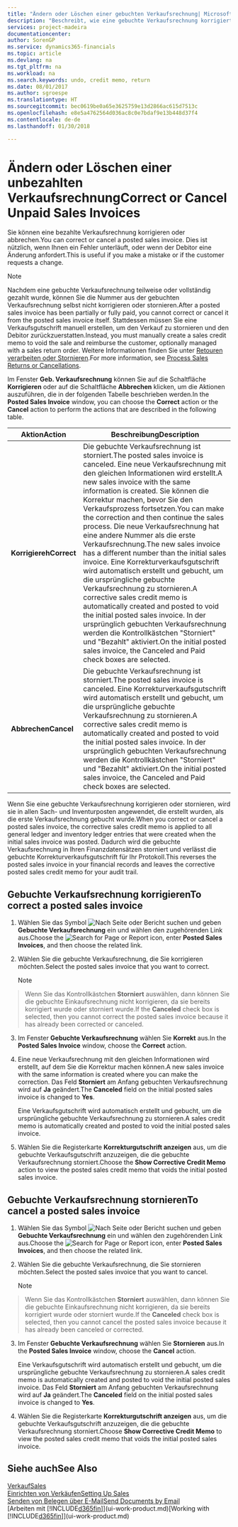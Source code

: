 ```yaml
---
title: "Ändern oder Löschen einer gebuchten Verkaufsrechnung| Microsoft Docs"
description: "Beschreibt, wie eine gebuchte Verkaufsrechnung korrigiert, rückgängig gemacht oder eine Gutschrift angewendet wird."
services: project-madeira
documentationcenter: 
author: SorenGP
ms.service: dynamics365-financials
ms.topic: article
ms.devlang: na
ms.tgt_pltfrm: na
ms.workload: na
ms.search.keywords: undo, credit memo, return
ms.date: 08/01/2017
ms.author: sgroespe
ms.translationtype: HT
ms.sourcegitcommit: bec0619be0a65e3625759e13d2866ac615d7513c
ms.openlocfilehash: e8e5a4762564d036ac8c0e7bdaf9e13b448d37f4
ms.contentlocale: de-de
ms.lasthandoff: 01/30/2018

---
```

# <a name="correct-or-cancel-unpaid-sales-invoices"></a><span data-ttu-id="3ffcc-103">Ändern oder Löschen einer unbezahlten Verkaufsrechnung</span><span class="sxs-lookup"><span data-stu-id="3ffcc-103">Correct or Cancel Unpaid Sales Invoices</span></span>
<span data-ttu-id="3ffcc-104">Sie können eine bezahlte Verkaufsrechnung korrigieren oder abbrechen.</span><span class="sxs-lookup"><span data-stu-id="3ffcc-104">You can correct or cancel a posted sales invoice.</span></span> <span data-ttu-id="3ffcc-105">Dies ist nützlich, wenn Ihnen ein Fehler unterläuft, oder wenn der Debitor eine Änderung anfordert.</span><span class="sxs-lookup"><span data-stu-id="3ffcc-105">This is useful if you make a mistake or if the customer requests a change.</span></span>

> [!NOTE]  
>   <span data-ttu-id="3ffcc-106">Nachdem eine gebuchte Verkaufsrechnung teilweise oder vollständig gezahlt wurde, können Sie die Nummer aus der gebuchten Verkaufsrechnung selbst nicht korrigieren oder stornieren.</span><span class="sxs-lookup"><span data-stu-id="3ffcc-106">After a posted sales invoice has been partially or fully paid, you cannot correct or cancel it from the posted sales invoice itself.</span></span> <span data-ttu-id="3ffcc-107">Stattdessen müssen Sie eine Verkaufsgutschrift manuell erstellen, um den Verkauf zu stornieren und den Debitor zurückzuerstatten.</span><span class="sxs-lookup"><span data-stu-id="3ffcc-107">Instead, you must manually create a sales credit memo to void the sale and reimburse the customer, optionally managed with a sales return order.</span></span> <span data-ttu-id="3ffcc-108">Weitere Informationen finden Sie unter [Retouren verarbeiten oder Stornieren](sales-how-process-sales-returns-cancellations.md).</span><span class="sxs-lookup"><span data-stu-id="3ffcc-108">For more information, see [Process Sales Returns or Cancellations](sales-how-process-sales-returns-cancellations.md).</span></span>

<span data-ttu-id="3ffcc-109">Im Fenster **Geb. Verkaufsrechnung** können Sie auf die Schaltfläche **Korrigieren** oder auf die Schaltfläche **Abbrechen** klicken, um die Aktionen auszuführen, die in der folgenden Tabelle beschrieben werden.</span><span class="sxs-lookup"><span data-stu-id="3ffcc-109">In the **Posted Sales Invoice** window, you can choose the **Correct** action or the **Cancel** action to perform the actions that are described in the following table.</span></span>

| <span data-ttu-id="3ffcc-110">Aktion</span><span class="sxs-lookup"><span data-stu-id="3ffcc-110">Action</span></span> | <span data-ttu-id="3ffcc-111">Beschreibung</span><span class="sxs-lookup"><span data-stu-id="3ffcc-111">Description</span></span> |
| --- | --- |
| <span data-ttu-id="3ffcc-112">**Korrigiereh**</span><span class="sxs-lookup"><span data-stu-id="3ffcc-112">**Correct**</span></span> |<span data-ttu-id="3ffcc-113">Die gebuchte Verkaufsrechnung ist storniert.</span><span class="sxs-lookup"><span data-stu-id="3ffcc-113">The posted sales invoice is canceled.</span></span> <span data-ttu-id="3ffcc-114">Eine neue Verkaufsrechnung mit den gleichen Informationen wird erstellt.</span><span class="sxs-lookup"><span data-stu-id="3ffcc-114">A new sales invoice with the same information is created.</span></span> <span data-ttu-id="3ffcc-115">Sie können die Korrektur machen, bevor Sie den Verkaufsprozess fortsetzen.</span><span class="sxs-lookup"><span data-stu-id="3ffcc-115">You can make the correction and then continue the sales process.</span></span> <span data-ttu-id="3ffcc-116">Die neue Verkaufsrechnung hat eine andere Nummer als die erste Verkaufsrechnung.</span><span class="sxs-lookup"><span data-stu-id="3ffcc-116">The new sales invoice has a different number than the initial sales invoice.</span></span> <span data-ttu-id="3ffcc-117">Eine Korrekturverkaufsgutschrift wird automatisch erstellt und gebucht, um die ursprüngliche gebuchte Verkaufsrechnung zu stornieren.</span><span class="sxs-lookup"><span data-stu-id="3ffcc-117">A corrective sales credit memo is automatically created and posted to void the initial posted sales invoice.</span></span> <span data-ttu-id="3ffcc-118">In der ursprünglich gebuchten Verkaufsrechnung werden die Kontrollkästchen "Storniert" und "Bezahlt" aktiviert.</span><span class="sxs-lookup"><span data-stu-id="3ffcc-118">On the initial posted sales invoice, the Canceled and Paid check boxes are selected.</span></span> |
| <span data-ttu-id="3ffcc-119">**Abbrechen**</span><span class="sxs-lookup"><span data-stu-id="3ffcc-119">**Cancel**</span></span> |<span data-ttu-id="3ffcc-120">Die gebuchte Verkaufsrechnung ist storniert.</span><span class="sxs-lookup"><span data-stu-id="3ffcc-120">The posted sales invoice is canceled.</span></span> <span data-ttu-id="3ffcc-121">Eine Korrekturverkaufsgutschrift wird automatisch erstellt und gebucht, um die ursprüngliche gebuchte Verkaufsrechnung zu stornieren.</span><span class="sxs-lookup"><span data-stu-id="3ffcc-121">A corrective sales credit memo is automatically created and posted to void the initial posted sales invoice.</span></span> <span data-ttu-id="3ffcc-122">In der ursprünglich gebuchten Verkaufsrechnung werden die Kontrollkästchen "Storniert" und "Bezahlt" aktiviert.</span><span class="sxs-lookup"><span data-stu-id="3ffcc-122">On the initial posted sales invoice, the Canceled and Paid check boxes are selected.</span></span> |

<span data-ttu-id="3ffcc-123">Wenn Sie eine gebuchte Verkaufsrechnung korrigieren oder stornieren, wird sie in allen Sach- und Inventurposten angewendet, die erstellt wurden, als die erste Verkaufsrechnung gebucht wurde.</span><span class="sxs-lookup"><span data-stu-id="3ffcc-123">When you correct or cancel a posted sales invoice, the corrective sales credit memo is applied to all general ledger and inventory ledger entries that were created when the initial sales invoice was posted.</span></span> <span data-ttu-id="3ffcc-124">Dadurch wird die gebuchte Verkaufsrechnung in Ihren Finanzdatensätzen storniert und verlässt die gebuchte Korrekturverkaufsgutschrift für Ihr Protokoll.</span><span class="sxs-lookup"><span data-stu-id="3ffcc-124">This reverses the posted sales invoice in your financial records and leaves the corrective posted sales credit memo for your audit trail.</span></span>

## <a name="to-correct-a-posted-sales-invoice"></a><span data-ttu-id="3ffcc-125">Gebuchte Verkaufsrechnung korrigieren</span><span class="sxs-lookup"><span data-stu-id="3ffcc-125">To correct a posted sales invoice</span></span>
1. <span data-ttu-id="3ffcc-126">Wählen Sie das Symbol ![Nach Seite oder Bericht suchen](media/ui-search/search_small.png "Nach Seite oder Bericht suchen") und geben **Gebuchte Verkaufsrechnung** ein und wählen den zugehörenden Link aus.</span><span class="sxs-lookup"><span data-stu-id="3ffcc-126">Choose the ![Search for Page or Report](media/ui-search/search_small.png "Search for Page or Report icon") icon, enter **Posted Sales Invoices**, and then choose the related link.</span></span>  
2. <span data-ttu-id="3ffcc-127">Wählen Sie die gebuchte Verkaufsrechnung, die Sie korrigieren möchten.</span><span class="sxs-lookup"><span data-stu-id="3ffcc-127">Select the posted sales invoice that you want to correct.</span></span>

    > [!NOTE]  
>   <span data-ttu-id="3ffcc-128">Wenn Sie das Kontrollkästchen **Storniert** auswählen, dann können Sie die gebuchte Einkaufsrechnung nicht korrigieren, da sie bereits korrigiert wurde oder storniert wurde.</span><span class="sxs-lookup"><span data-stu-id="3ffcc-128">If the **Canceled** check box is selected, then you cannot correct the posted sales invoice because it has already been corrected or canceled.</span></span>
3. <span data-ttu-id="3ffcc-129">Im Fenster **Gebuchte Verkaufsrechnung** wählen Sie **Korrekt** aus.</span><span class="sxs-lookup"><span data-stu-id="3ffcc-129">In the **Posted Sales Invoice** window, choose the **Correct** action.</span></span>  
4. <span data-ttu-id="3ffcc-130">Eine neue Verkaufsrechnung mit den gleichen Informationen wird erstellt, auf dem Sie die Korrektur machen können.</span><span class="sxs-lookup"><span data-stu-id="3ffcc-130">A new sales invoice with the same information is created where you can make the correction.</span></span> <span data-ttu-id="3ffcc-131">Das Feld **Storniert** am Anfang gebuchten Verkaufsrechnung wird auf **Ja** geändert.</span><span class="sxs-lookup"><span data-stu-id="3ffcc-131">The **Canceled** field on the initial posted sales invoice is changed to **Yes**.</span></span>

    <span data-ttu-id="3ffcc-132">Eine Verkaufsgutschrift wird automatisch erstellt und gebucht, um die ursprüngliche gebuchte Verkaufsrechnung zu stornieren.</span><span class="sxs-lookup"><span data-stu-id="3ffcc-132">A sales credit memo is automatically created and posted to void the initial posted sales invoice.</span></span>
5. <span data-ttu-id="3ffcc-133">Wählen Sie die Registerkarte **Korrekturgutschrift anzeigen** aus, um die gebuchte Verkaufsgutschrift anzuzeigen, die die gebuchte Verkaufsrechnung storniert.</span><span class="sxs-lookup"><span data-stu-id="3ffcc-133">Choose the **Show Corrective Credit Memo** action to view the posted sales credit memo that voids the initial posted sales invoice.</span></span>

## <a name="to-cancel-a-posted-sales-invoice"></a><span data-ttu-id="3ffcc-134">Gebuchte Verkaufsrechnung stornieren</span><span class="sxs-lookup"><span data-stu-id="3ffcc-134">To cancel a posted sales invoice</span></span>
1. <span data-ttu-id="3ffcc-135">Wählen Sie das Symbol ![Nach Seite oder Bericht suchen](media/ui-search/search_small.png "Nach Seite oder Bericht suchen") und geben **Gebuchte Verkaufsrechnung** ein und wählen den zugehörenden Link aus.</span><span class="sxs-lookup"><span data-stu-id="3ffcc-135">Choose the ![Search for Page or Report](media/ui-search/search_small.png "Search for Page or Report icon") icon, enter **Posted Sales Invoices**, and then choose the related link.</span></span>  
2. <span data-ttu-id="3ffcc-136">Wählen Sie die gebuchte Verkaufsrechnung, die Sie stornieren möchten.</span><span class="sxs-lookup"><span data-stu-id="3ffcc-136">Select the posted sales invoice that you want to cancel.</span></span>

    > [!NOTE]  
>   <span data-ttu-id="3ffcc-137">Wenn Sie das Kontrollkästchen **Storniert** auswählen, dann können Sie die gebuchte Einkaufsrechnung nicht korrigieren, da sie bereits korrigiert wurde oder storniert wurde.</span><span class="sxs-lookup"><span data-stu-id="3ffcc-137">If the **Canceled** check box is selected, then you cannot cancel the posted sales invoice because it has already been canceled or corrected.</span></span>
3. <span data-ttu-id="3ffcc-138">Im Fenster **Gebuchte Verkaufsrechnung** wählen Sie **Stornieren** aus.</span><span class="sxs-lookup"><span data-stu-id="3ffcc-138">In the **Posted Sales Invoice** window, choose the **Cancel** action.</span></span>

    <span data-ttu-id="3ffcc-139">Eine Verkaufsgutschrift wird automatisch erstellt und gebucht, um die ursprüngliche gebuchte Verkaufsrechnung zu stornieren.</span><span class="sxs-lookup"><span data-stu-id="3ffcc-139">A sales credit memo is automatically created and posted to void the initial posted sales invoice.</span></span> <span data-ttu-id="3ffcc-140">Das Feld **Storniert** am Anfang gebuchten Verkaufsrechnung wird auf **Ja** geändert.</span><span class="sxs-lookup"><span data-stu-id="3ffcc-140">The **Canceled** field on the initial posted sales invoice is changed to **Yes**.</span></span>
4. <span data-ttu-id="3ffcc-141">Wählen Sie die Registerkarte **Korrekturgutschrift anzeigen** aus, um die gebuchte Verkaufsgutschrift anzuzeigen, die die gebuchte Verkaufsrechnung storniert.</span><span class="sxs-lookup"><span data-stu-id="3ffcc-141">Choose **Show Corrective Credit Memo** to view the posted sales credit memo that voids the initial posted sales invoice.</span></span>

## <a name="see-also"></a><span data-ttu-id="3ffcc-142">Siehe auch</span><span class="sxs-lookup"><span data-stu-id="3ffcc-142">See Also</span></span>
[<span data-ttu-id="3ffcc-143">Verkauf</span><span class="sxs-lookup"><span data-stu-id="3ffcc-143">Sales</span></span>](sales-manage-sales.md)  
[<span data-ttu-id="3ffcc-144">Einrichten von Verkäufen</span><span class="sxs-lookup"><span data-stu-id="3ffcc-144">Setting Up Sales</span></span>](sales-setup-sales.md)  
[<span data-ttu-id="3ffcc-145">Senden von Belegen über E-Mail</span><span class="sxs-lookup"><span data-stu-id="3ffcc-145">Send Documents by Email</span></span>](ui-how-send-documents-email.md)  
<span data-ttu-id="3ffcc-146">[Arbeiten mit [!INCLUDE[d365fin](includes/d365fin_md.md)]](ui-work-product.md)</span><span class="sxs-lookup"><span data-stu-id="3ffcc-146">[Working with [!INCLUDE[d365fin](includes/d365fin_md.md)]](ui-work-product.md)</span></span>

